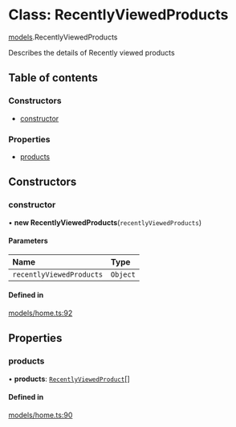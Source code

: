 # Class: RecentlyViewedProducts

[models](../wiki/models).RecentlyViewedProducts

Describes the details of Recently viewed products

## Table of contents

### Constructors

- [constructor](../wiki/models.RecentlyViewedProducts#constructor)

### Properties

- [products](../wiki/models.RecentlyViewedProducts#products)

## Constructors

### constructor

• **new RecentlyViewedProducts**(`recentlyViewedProducts`)

#### Parameters

| Name | Type |
| :------ | :------ |
| `recentlyViewedProducts` | `Object` |

#### Defined in

[models/home.ts:92](https://gitlab.com/baliganikhil/blackmirror-sdk/-/blob/349365c/src/models/home.ts#L92)

## Properties

### products

• **products**: [`RecentlyViewedProduct`](../wiki/models.RecentlyViewedProduct)[]

#### Defined in

[models/home.ts:90](https://gitlab.com/baliganikhil/blackmirror-sdk/-/blob/349365c/src/models/home.ts#L90)
